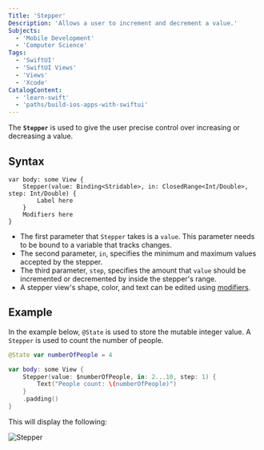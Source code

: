 ```yaml
---
Title: 'Stepper'
Description: 'Allows a user to increment and decrement a value.'
Subjects:
  - 'Mobile Development'
  - 'Computer Science'
Tags:
  - 'SwiftUI'
  - 'SwiftUI Views'
  - 'Views'
  - 'Xcode'
CatalogContent:
  - 'learn-swift'
  - 'paths/build-ios-apps-with-swiftui'
---
```


The **`Stepper`** is used to give the user precise control over increasing or decreasing a value.

## Syntax

```pseudo
var body: some View {
    Stepper(value: Binding<Stridable>, in: ClosedRange<Int/Double>, step: Int/Double) {
        Label here
    }
    Modifiers here
}
```

- The first parameter that `Stepper` takes is a `value`. This parameter needs to be bound to a variable that tracks changes.
- The second parameter, `in`, specifies the minimum and maximum values accepted by the stepper.
- The third parameter, `step`, specifies the amount that `value` should be incremented or decremented by inside the stepper's range.
- A stepper view's shape, color, and text can be edited using [modifiers](https://www.codecademy.com/resources/docs/swiftui/viewmodifier).

## Example

In the example below, `@State` is used to store the mutable integer value. A `Stepper` is used to count the number of people.

```swift
@State var numberOfPeople = 4

var body: some View {
    Stepper(value: $numberOfPeople, in: 2...10, step: 1) {
        Text("People count: \(numberOfPeople)")
    }
    .padding()
}
```

This will display the following:

![Stepper](https://raw.githubusercontent.com/Codecademy/docs/main/media/swiftui-stepper.gif)
